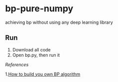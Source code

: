 # bp-pure-numpy
achieving bp without using any deep learning library

## Run 
1. Download all code
2. Open bp.py, then run it

*References*

1.[How to build you own BP algorithm](https://towardsdatascience.com/how-to-build-your-own-neural-network-from-scratch-in-python-68998a08e4f6)
